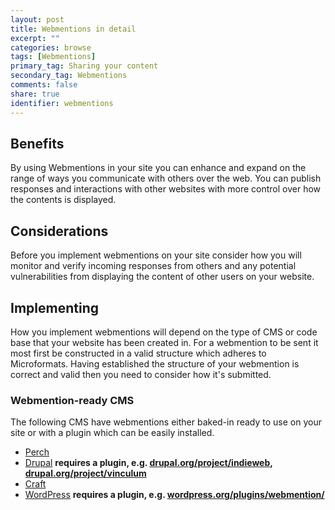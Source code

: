 ```yaml
---
layout: post
title: Webmentions in detail
excerpt: ""
categories: browse
tags: [Webmentions]
primary_tag: Sharing your content
secondary_tag: Webmentions
comments: false
share: true
identifier: webmentions
---
```

<h2 id="benefits">Benefits</h2>
By using Webmentions in your site you can enhance and expand on the range of ways you communicate with others over the web. You can publish responses and interactions with other websites with more control over how the contents is displayed.

<h2 id="use">Considerations</h2>
Before you implement webmentions on your site consider how you will monitor and verify incoming responses from others and any potential vulnerabilities from displaying the content of other users on your website.


<h2 id="implementation">Implementing</h2>
How you implement webmentions will depend on the type of CMS or code base that your website has been created in. For a webmention to be sent it most first be constructed in a valid structure which adheres to Microformats. Having established the structure of your webmention is correct and valid then you need to consider how it's submitted.

<h3 id="implementation-methods">Webmention-ready CMS</h3>
The following CMS have webmentions either baked-in ready to use on your site or with a plugin which can be easily installed.

- [Perch](https://grabaperch.com/)
- [Drupal](https://www.drupal.org/) **requires a plugin, e.g. [drupal.org/project/indieweb](https://www.drupal.org/project/indieweb), [drupal.org/project/vinculum](https://www.drupal.org/project/vinculum)**
- [Craft](https://craftcms.com/)
- [WordPress](https://wordpress.org/) **requires a plugin, e.g. [wordpress.org/plugins/webmention/](https://wordpress.org/plugins/webmention/)**